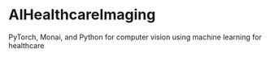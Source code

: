 # AIHealthcareImaging
PyTorch, Monai, and Python for computer vision using machine learning for healthcare
